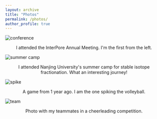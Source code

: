 ```yaml
---
layout: archive
title: "Photos"
permalink: /photos/
author_profile: true
---
```


![conference](http://Lilj1999.github.io/images/Interpore.jpg)
<center>I attended the InterPore Annual Meeting. I'm the first from the left.</center>

![summer camp](http://Lilj1999.github.io/images/SummerCamp.jpg)
<center>I attended Nanjing University's summer camp for stable isotope fractionation. What an interesting journey!</center>

![spike](http://Lilj1999.github.io/images/volleyball.jpg)
<center>A game from 1 year ago. I am the one spiking the volleyball.</center>

![team](http://Lilj1999.github.io/images/gym.jpg)
<center>Photo with my teammates in a cheerleading competition.</center>

